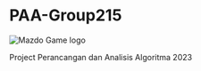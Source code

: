 # PAA-Group215

![Mazdo Game logo](/Mazdologo.PNG)


Project Perancangan dan Analisis Algoritma 2023


